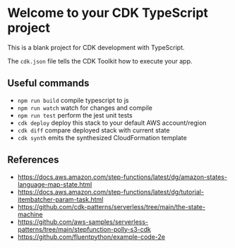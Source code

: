 # Welcome to your CDK TypeScript project

This is a blank project for CDK development with TypeScript.

The `cdk.json` file tells the CDK Toolkit how to execute your app.

## Useful commands

* `npm run build`   compile typescript to js
* `npm run watch`   watch for changes and compile
* `npm run test`    perform the jest unit tests
* `cdk deploy`      deploy this stack to your default AWS account/region
* `cdk diff`        compare deployed stack with current state
* `cdk synth`       emits the synthesized CloudFormation template

## References

* <https://docs.aws.amazon.com/step-functions/latest/dg/amazon-states-language-map-state.html>
* <https://docs.aws.amazon.com/step-functions/latest/dg/tutorial-itembatcher-param-task.html>
* <https://github.com/cdk-patterns/serverless/tree/main/the-state-machine>
* <https://github.com/aws-samples/serverless-patterns/tree/main/stepfunction-polly-s3-cdk>
* <https://github.com/fluentpython/example-code-2e>
